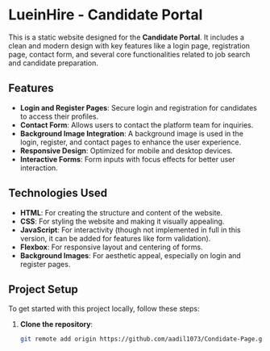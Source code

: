 # LueinHire - Candidate Portal

This is a static website designed for the **Candidate Portal**. It includes a clean and modern design with key features like a login page, registration page, contact form, and several core functionalities related to job search and candidate preparation.

## Features

- **Login and Register Pages**: Secure login and registration for candidates to access their profiles.
- **Contact Form**: Allows users to contact the platform team for inquiries.
- **Background Image Integration**: A background image is used in the login, register, and contact pages to enhance the user experience.
- **Responsive Design**: Optimized for mobile and desktop devices.
- **Interactive Forms**: Form inputs with focus effects for better user interaction.

## Technologies Used

- **HTML**: For creating the structure and content of the website.
- **CSS**: For styling the website and making it visually appealing.
- **JavaScript**: For interactivity (though not implemented in full in this version, it can be added for features like form validation).
- **Flexbox**: For responsive layout and centering of forms.
- **Background Images**: For aesthetic appeal, especially on login and register pages.

## Project Setup

To get started with this project locally, follow these steps:

1. **Clone the repository**:
   ```bash
   git remote add origin https://github.com/aadil1073/Condidate-Page.git
